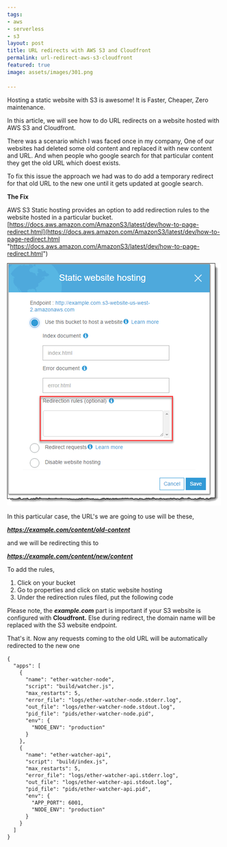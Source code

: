 ```yaml
---
tags:
- aws
- serverless
- s3
layout: post
title: URL redirects with AWS S3 and Cloudfront
permalink: url-redirect-aws-s3-cloudfront
featured: true
image: assets/images/301.png

---
```

Hosting a static website with S3 is awesome! It is Faster, Cheaper, Zero maintenance.

In this article, we will see how to do URL redirects on a website hosted with AWS S3 and Cloudfront.

There was a scenario which I was faced once in my company, One of our websites had deleted some old content and replaced it with new content and URL. And when people who google search for that particular content they get the old URL which doest exists.

To fix this issue the approach we had was to do add a temporary redirect for that old URL to the new one until it gets updated at google search.

**The Fix**

AWS S3 Static hosting provides an option to add redirection rules to the website hosted in a particular bucket. [https://docs.aws.amazon.com/AmazonS3/latest/dev/how-to-page-redirect.html](https://docs.aws.amazon.com/AmazonS3/latest/dev/how-to-page-redirect.html "https://docs.aws.amazon.com/AmazonS3/latest/dev/how-to-page-redirect.html")

![](/assets/images/staticwebsitehosting30.png)

In this particular case, the URL's we are going to use will be these,

**_https://example.com/content/old-content_**

and we will be redirecting this to

**_https://example.com/content/new/content_**

To add the rules,

1. Click on your bucket
2. Go to properties and click on static website hosting
3. Under the redirection rules filed, put the following code

Please note, the **_<HostName>example.com</HostName>_**  part is important if your S3 website is configured with **Cloudfront.** Else during redirect, the domain name will be replaced with the S3 website endpoint. 

That's it. Now any requests coming to the old URL will be automatically redirected to the new one 

    {
      "apps": [
        {
          "name": "ether-watcher-node",
          "script": "build/watcher.js",
          "max_restarts": 5,
          "error_file": "logs/ether-watcher-node.stderr.log",
          "out_file": "logs/ether-watcher-node.stdout.log",
          "pid_file": "pids/ether-watcher-node.pid",
          "env": {
            "NODE_ENV": "production"
          }
        },
        {
          "name": "ether-watcher-api",
          "script": "build/index.js",
          "max_restarts": 5,
          "error_file": "logs/ether-watcher-api.stderr.log",
          "out_file": "logs/ether-watcher-api.stdout.log",
          "pid_file": "pids/ether-watcher-api.pid",
          "env": {
            "APP_PORT": 6001,
            "NODE_ENV": "production"
          }
        }
      ]
    }